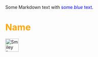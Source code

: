 <p>Some Markdown text with <span style="color:blue">some <em>blue</em> text</span>.</p>

<h1 style="color:orange">Name</h1> <img src="smiley.gif" alt="Smiley face" height="42" width="42">
